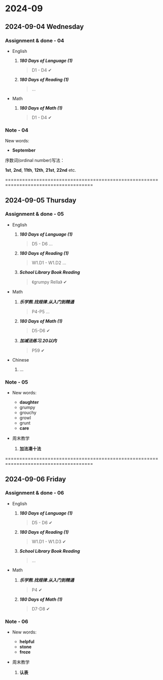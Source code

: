 # 2024-09

## 2024-09-04 Wednesday

### Assignment & done - 04

- English
  1. _**180 Days of Language (1)**_
     > D1 - D4 ✔

  2. _**180 Days of Reading (1)**_
     > ...

- Math
  1. _**180 Days of Math (1)**_
     > D1 - D4 ✔

### Note - 04

New words:

- **September**

序数词(ordinal number)写法：

**1st**, **2nd**, **11th**, **12th**, **21st**, **22nd** etc.

=====================================================================================

## 2024-09-05 Thursday

### Assignment & done - 05

- English
  1. _**180 Days of Language (1)**_
     > D5 - D6 ...

  2. _**180 Days of Reading (1)**_
     > W1.D1 - W1.D2 ...

  3. _**School Library Book Reading**_
     > 《grumpy Rella》 ✔

- Math
  1. _**乐学熊.找规律.从入门到精通**_
     > P4-P5 ...

  2. _**180 Days of Math (1)**_
     > D5-D6 ✔

  3. _**加减法练习.20以内**_
     > P59 ✔

- Chinese
  1. ...

### Note - 05

- New words:
  - **daughter**
  - grumpy
  - grouchy
  - growl
  - grunt
  - **care**

- 周末教学
  1. **加法凑十法**

=====================================================================================

## 2024-09-06 Friday

### Assignment & done - 06

- English
  1. _**180 Days of Language (1)**_
     > D5 - D6 ✔

  2. _**180 Days of Reading (1)**_
     > W1.D1 - W1.D3 ✔

  3. _**School Library Book Reading**_
     > ...

- Math
  1. _**乐学熊.找规律.从入门到精通**_
     > P4 ✔

  2. _**180 Days of Math (1)**_
     > D7-D8 ✔

### Note - 06

- New words:
  - **helpful**
  - **stone**
  - **froze**

- 周末教学
  1. **认表**
